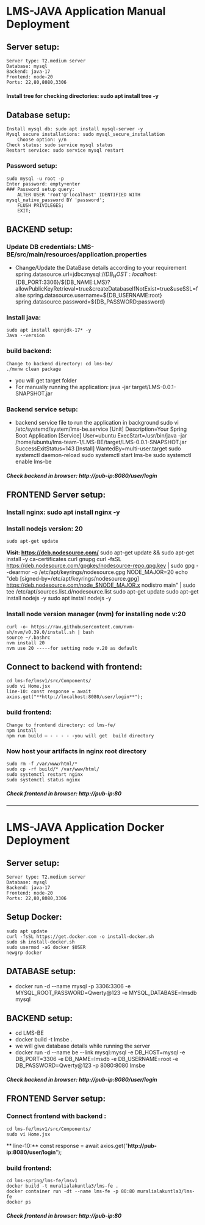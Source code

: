 # LMS-JAVA Application Manual Deployment
## Server setup:
    Server type: T2.medium server
    Database: mysql 
    Backend: java-17
    Frontend: node-20
    Ports: 22,80,8080,3306

#### Install tree for checking directories: sudo apt  install tree -y
## Database setup:
    Install mysql db: sudo apt install mysql-server -y
    Mysql secure installations: sudo mysql_secure_installation
        Choose option: y/n
    Check status: sudo service mysql status
    Restart service: sudo service mysql restart
### Password setup:
    sudo mysql -u root -p
    Enter password: empty+enter
    ### Password setup query:
        ALTER USER 'root'@'localhost' IDENTIFIED WITH mysql_native_password BY 'password';
        FLUSH PRIVILEGES;
        EXIT;

## BACKEND setup:
### Update DB credentials: LMS-BE/src/main/resources/application.properties
- Change/Update the DataBase details according to your requirement 
    spring.datasource.url=jdbc:mysql://${DB_HOST:localhost}:${DB_PORT:3306}/${DB_NAME:LMS}?allowPublicKeyRetrieval=true&createDatabaseIfNotExist=true&useSSL=false
    spring.datasource.username=${DB_USERNAME:root}
    spring.datasource.password=${DB_PASSWORD:password}
### Install java: 
    sudo apt install openjdk-17* -y
    Java --version
### build backend:
    Change to backend directory: cd lms-be/
    ./mvnw clean package
- you will get target folder
- For manually running the application:
    java -jar target/LMS-0.0.1-SNAPSHOT.jar
### Backend service setup:
- backend service file to run the application in background
    sudo vi /etc/systemd/system/lms-be.service
        [Unit]
        Description=Your Spring Boot Application
        [Service]
        User=ubuntu
        ExecStart=/usr/bin/java -jar /home/ubuntu/lms-team-1/LMS-BE/target/LMS-0.0.1-SNAPSHOT.jar
        SuccessExitStatus=143
        [Install]
        WantedBy=multi-user.target
    sudo systemctl daemon-reload
    sudo systemctl start lms-be
    sudo systemctl enable lms-be
##### Check backend in browser: http://pub-ip:8080/user/login

## FRONTEND Server setup:

### Install nginx: sudo apt install nginx -y

### Install nodejs version: 20
    sudo apt-get update
**Visit: https://deb.nodesource.com/**
    sudo apt-get update && sudo apt-get install -y ca-certificates curl gnupg
    curl -fsSL https://deb.nodesource.com/gpgkey/nodesource-repo.gpg.key | sudo gpg --dearmor -o /etc/apt/keyrings/nodesource.gpg
    NODE_MAJOR=20
    echo "deb [signed-by=/etc/apt/keyrings/nodesource.gpg] https://deb.nodesource.com/node_$NODE_MAJOR.x nodistro main" | sudo tee /etc/apt/sources.list.d/nodesource.list
    sudo apt-get update
    sudo apt-get install nodejs -y
    sudo apt install nodejs -y
### Install node version manager (nvm) for installing node v:20

    curl -o- https://raw.githubusercontent.com/nvm-sh/nvm/v0.39.0/install.sh | bash
    source ~/.bashrc
    nvm install 20
    nvm use 20 -----for setting node v.20 as default
## Connect to backend with frontend: 
    cd lms-fe/lmsv1/src/Components/
    sudo vi Home.jsx
    line-10: const response = await axios.get("**http://localhost:8080/user/login**");
### build frontend:
    Change to frontend directory: cd lms-fe/
    npm install
    npm run build – - - - - -you will get  build directory
### Now host your artifacts in nginx root directory
    sudo rm -f /var/www/html/*
    sudo cp -rf build/* /var/www/html/
    sudo systemctl restart nginx
    sudo systemctl status nginx
##### Check frontend in browser: http://pub-ip:80
----------------------------------------------------------------------------------------------------------------------------------
# LMS-JAVA Application Docker Deployment
## Server setup:
    Server type: T2.medium server
    Database: mysql 
    Backend: java-17
    Frontend: node-20
    Ports: 22,80,8080,3306    
## Setup Docker:
    sudo apt update
    curl -fsSL https://get.docker.com -o install-docker.sh
    sudo sh install-docker.sh
    sudo usermod -aG docker $USER
    newgrp docker
    
## DATABASE setup:
- docker run -d --name mysql -p 3306:3306 -e MYSQL_ROOT_PASSWORD=Qwerty@123 -e MYSQL_DATABASE=lmsdb mysql

## BACKEND setup:
- cd LMS-BE
- docker build -t lmsbe .
- we will give database details while running the server
- docker run -d --name be --link mysql:mysql -e DB_HOST=mysql -e DB_PORT=3306 -e DB_NAME=lmsdb -e DB_USERNAME=root -e DB_PASSWORD=Qwerty@123 -p 8080:8080 lmsbe
##### Check backend in browser: http://pub-ip:8080/user/login

## FRONTEND Server setup:

### Connect frontend with backend  : 
    cd lms-fe/lmsv1/src/Components/
    sudo vi Home.jsx
   ** line-10:** const response = await axios.get("**http://pub-ip:8080/user/login**");

### build frontend:
    cd lms-spring/lms-fe/lmsv1
    docker build -t muralialakuntla3/lms-fe .
    docker container run -dt --name lms-fe -p 80:80 muralialakuntla3/lms-fe
    docker ps 
##### Check frontend in browser: http://pub-ip:80


